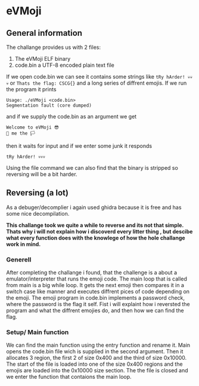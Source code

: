 # eVMoji
## General information

The challange provides us with 2 files:
1. The eVMoji ELF binary
2. code.bin a UTF-8 encoded plain text file

If we open code.bin we can see it contains some strings like `tRy hArder! 💀💀💀` or `Thats the flag: CSCG{}` and a long series of
diffrent emojis. If we run the program it prints
````
Usage: ./eVMoji <code.bin>
Segmentation fault (core dumped)
````
and if we supply the code.bin as an argument we get
````
Welcome to eVMoji 😎
🤝 me the 🏳️
````
then it waits for input and if we enter some junk it responds
````
tRy hArder! 💀💀💀
````
Using the file command we can also find that the binary is stripped so reversing will be a bit harder.

## Reversing (a lot)
As a debuger/decomplier i again used ghidra because it is free and has some nice decompilation.

**This challange took we quite a while to reverse and its not that simple. Thats why i will not explain how i discoverd every litter thing , but descibe what every function does with the knowlege of how the hole challange work in mind.**

### Generell
After completing the challange i found, that the challenge is a about a emulator/interpreter that runs the emoji code. The main loop that is called from main is a big while loop. It gets the next emoji then compares it in a switch case like manner and executes diffrent pices of code depending on the emoji. The emoji program in code.bin implements a password check, where the password is the flag it self. Fist i will explaint how i reversted the program and what the diffrent emojies do, and then how we can find the flag.

### Setup/ Main function
We can find the main function using the entry function and rename it. Main opens the code.bin file wich is supplied in the second argument.
Then it allocates 3 region, the first 2 of size 0x400 and the third of size 0x10000. The start of the file is loaded into one of the size 0x400 regions and the emojis are loaded into the 0x10000 size section. The the file is closed and we enter the function that contaions the main loop.
